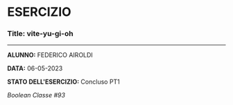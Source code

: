 # ESERCIZIO

### Title: vite-yu-gi-oh
---
**ALUNNO:** FEDERICO AIROLDI

**DATA:** 06-05-2023

**STATO DELL'ESERCIZIO:** Concluso PT1

_Boolean Classe #93_